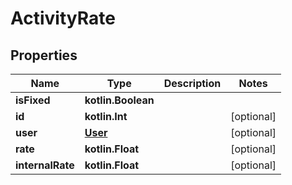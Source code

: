 
# ActivityRate

## Properties
Name | Type | Description | Notes
------------ | ------------- | ------------- | -------------
**isFixed** | **kotlin.Boolean** |  | 
**id** | **kotlin.Int** |  |  [optional]
**user** | [**User**](User.md) |  |  [optional]
**rate** | **kotlin.Float** |  |  [optional]
**internalRate** | **kotlin.Float** |  |  [optional]



